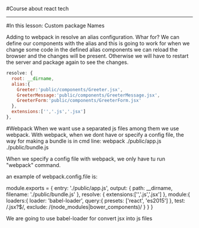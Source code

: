 #Course about react tech
_________________________________________________________________________
#In this lesson: Custom package Names

Adding to webpack
in resolve an alias configuration. Whar for? We can define our components with the alias and this is going to work for when we change some code in the defined alias components we can reload the browser and the changes will be present. Otherwise we will have to restart the server and package again to see the changes.

```javascript
resolve: {
  root: __dirname,
  alias:{
    Greeter:'public/components/Greeter.jsx',
    GreeterMessage:'public/components/GreeterMessage.jsx',
    GreeterForm:'public/components/GreeterForm.jsx'
  },
  extensions:['','.js','.jsx']
},
```


#Webpack
When we want use a separated js files among them we use webpack.
With webpack, when we dont have or specify a config file, the way for making a bundle is in cmd line:
webpack ./public/app.js ./public/bundle.js

When we specify a config file with webpack, we only have tu run "webpack" command.

an example of webpack.config.file is:

module.exports = {
  entry: './public/app.js',
  output: {
      path: __dirname,
      filename: './public/bundle.js'
  },
  resolve: {
    extensions:['','.js','.jsx']
  },
  module:{
    loaders:{
      loader: 'babel-loader',
      query:{
          presets: ['react', 'es2015']
      },
      test: /\.jsx?$/,
      exclude: /(node_modules|bower_components)/
    }
  }
}


We are going to use babel-loader for convert jsx into js files
